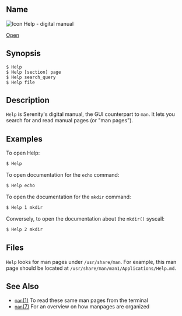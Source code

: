 ## Name

![Icon](/res/icons/16x16/app-help.png) Help - digital manual

[Open](launch:///bin/Help)

## Synopsis

```**sh
$ Help
$ Help [section] page
$ Help search_query
$ Help file
```

## Description

`Help` is Serenity's digital manual, the GUI counterpart to `man`.
It lets you search for and read manual pages (or "man pages").

## Examples

To open Help:

```sh
$ Help
```

To open documentation for the `echo` command:

```sh
$ Help echo
```

To open the documentation for the `mkdir` command:

```sh
$ Help 1 mkdir
```

Conversely, to open the documentation about the `mkdir()` syscall:

```sh
$ Help 2 mkdir
```

## Files

`Help` looks for man pages under `/usr/share/man`. For example,
this man page should be located at `/usr/share/man/man1/Applications/Help.md`.

## See Also

-   [`man`(1)](help://man/1/man) To read these same man pages from the terminal
-   [`man`(7)](help://man/7/man) For an overview on how manpages are organized
